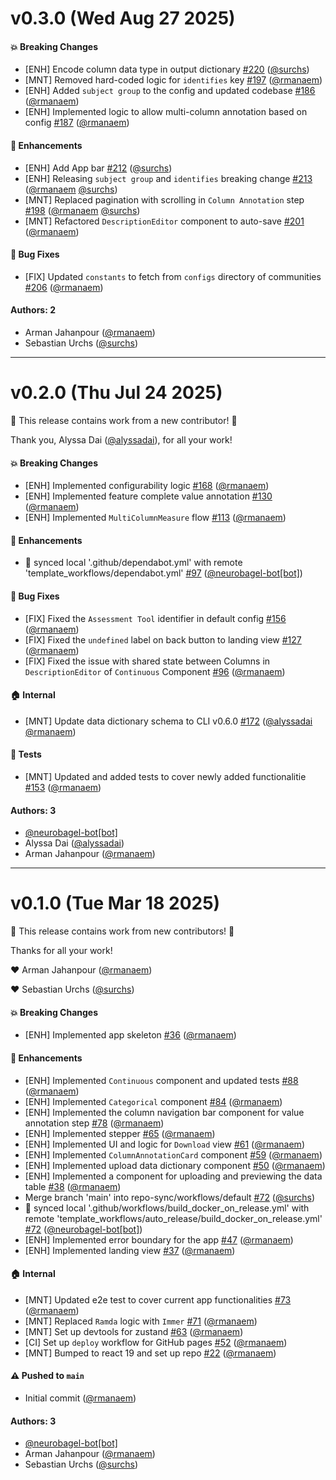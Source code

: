 # v0.3.0 (Wed Aug 27 2025)

#### 💥 Breaking Changes

- [ENH] Encode column data type in output dictionary [#220](https://github.com/neurobagel/annotation-tool/pull/220) ([@surchs](https://github.com/surchs))
- [MNT] Removed hard-coded logic for `identifies` key [#197](https://github.com/neurobagel/annotation-tool/pull/197) ([@rmanaem](https://github.com/rmanaem))
- [ENH] Added `subject group` to the config and updated codebase [#186](https://github.com/neurobagel/annotation-tool/pull/186) ([@rmanaem](https://github.com/rmanaem))
- [ENH] Implemented logic to allow multi-column annotation based on config [#187](https://github.com/neurobagel/annotation-tool/pull/187) ([@rmanaem](https://github.com/rmanaem))

#### 🚀 Enhancements

- [ENH] Add App bar [#212](https://github.com/neurobagel/annotation-tool/pull/212) ([@surchs](https://github.com/surchs))
- [ENH] Releasing `subject group` and `identifies` breaking change [#213](https://github.com/neurobagel/annotation-tool/pull/213) ([@rmanaem](https://github.com/rmanaem) [@surchs](https://github.com/surchs))
- [MNT] Replaced pagination with scrolling in `Column Annotation` step [#198](https://github.com/neurobagel/annotation-tool/pull/198) ([@rmanaem](https://github.com/rmanaem) [@surchs](https://github.com/surchs))
- [MNT] Refactored `DescriptionEditor` component to auto-save [#201](https://github.com/neurobagel/annotation-tool/pull/201) ([@rmanaem](https://github.com/rmanaem))

#### 🐛 Bug Fixes

- [FIX] Updated `constants` to fetch from `configs` directory of communities [#206](https://github.com/neurobagel/annotation-tool/pull/206) ([@rmanaem](https://github.com/rmanaem))

#### Authors: 2

- Arman Jahanpour ([@rmanaem](https://github.com/rmanaem))
- Sebastian Urchs ([@surchs](https://github.com/surchs))

---

# v0.2.0 (Thu Jul 24 2025)

:tada: This release contains work from a new contributor! :tada:

Thank you, Alyssa Dai ([@alyssadai](https://github.com/alyssadai)), for all your work!

#### 💥 Breaking Changes

- [ENH] Implemented configurability logic [#168](https://github.com/neurobagel/annotation-tool/pull/168) ([@rmanaem](https://github.com/rmanaem))
- [ENH] Implemented feature complete value annotation [#130](https://github.com/neurobagel/annotation-tool/pull/130) ([@rmanaem](https://github.com/rmanaem))
- [ENH] Implemented `MultiColumnMeasure` flow [#113](https://github.com/neurobagel/annotation-tool/pull/113) ([@rmanaem](https://github.com/rmanaem))

#### 🚀 Enhancements

- 🔄 synced local '.github/dependabot.yml' with remote 'template_workflows/dependabot.yml' [#97](https://github.com/neurobagel/annotation-tool/pull/97) ([@neurobagel-bot[bot]](https://github.com/neurobagel-bot[bot]))

#### 🐛 Bug Fixes

- [FIX] Fixed the `Assessment Tool` identifier in default config [#156](https://github.com/neurobagel/annotation-tool/pull/156) ([@rmanaem](https://github.com/rmanaem))
- [FIX] Fixed the `undefined` label on back button to landing view [#127](https://github.com/neurobagel/annotation-tool/pull/127) ([@rmanaem](https://github.com/rmanaem))
- [FIX] Fixed the issue with shared state between Columns in `DescriptionEditor` of `Continuous` Component [#96](https://github.com/neurobagel/annotation-tool/pull/96) ([@rmanaem](https://github.com/rmanaem))

#### 🏠 Internal

- [MNT] Update data dictionary schema to CLI v0.6.0 [#172](https://github.com/neurobagel/annotation-tool/pull/172) ([@alyssadai](https://github.com/alyssadai) [@rmanaem](https://github.com/rmanaem))

####  🧪 Tests

- [MNT] Updated and added tests to cover newly added functionalitie [#153](https://github.com/neurobagel/annotation-tool/pull/153) ([@rmanaem](https://github.com/rmanaem))

#### Authors: 3

- [@neurobagel-bot[bot]](https://github.com/neurobagel-bot[bot])
- Alyssa Dai ([@alyssadai](https://github.com/alyssadai))
- Arman Jahanpour ([@rmanaem](https://github.com/rmanaem))

---

# v0.1.0 (Tue Mar 18 2025)

:tada: This release contains work from new contributors! :tada:

Thanks for all your work!

:heart: Arman Jahanpour ([@rmanaem](https://github.com/rmanaem))

:heart: Sebastian Urchs ([@surchs](https://github.com/surchs))

#### 💥 Breaking Changes

- [ENH] Implemented app skeleton [#36](https://github.com/neurobagel/annotation-tool/pull/36) ([@rmanaem](https://github.com/rmanaem))

#### 🚀 Enhancements

- [ENH] Implemented `Continuous` component and updated tests [#88](https://github.com/neurobagel/annotation-tool/pull/88) ([@rmanaem](https://github.com/rmanaem))
- [ENH] Implemented `Categorical` component [#84](https://github.com/neurobagel/annotation-tool/pull/84) ([@rmanaem](https://github.com/rmanaem))
- [ENH] Implemented the column navigation bar component for value annotation step [#78](https://github.com/neurobagel/annotation-tool/pull/78) ([@rmanaem](https://github.com/rmanaem))
- [ENH] Implemented stepper [#65](https://github.com/neurobagel/annotation-tool/pull/65) ([@rmanaem](https://github.com/rmanaem))
- [ENH] Implemented UI and logic for `Download` view [#61](https://github.com/neurobagel/annotation-tool/pull/61) ([@rmanaem](https://github.com/rmanaem))
- [ENH] Implemented `ColumnAnnotationCard` component [#59](https://github.com/neurobagel/annotation-tool/pull/59) ([@rmanaem](https://github.com/rmanaem))
- [ENH] Implemented upload data dictionary component [#50](https://github.com/neurobagel/annotation-tool/pull/50) ([@rmanaem](https://github.com/rmanaem))
- [ENH] Implemented a component for uploading and previewing the data table [#38](https://github.com/neurobagel/annotation-tool/pull/38) ([@rmanaem](https://github.com/rmanaem))
- Merge branch 'main' into repo-sync/workflows/default [#72](https://github.com/neurobagel/annotation-tool/pull/72) ([@surchs](https://github.com/surchs))
- 🔄 synced local '.github/workflows/build_docker_on_release.yml' with remote 'template_workflows/auto_release/build_docker_on_release.yml' [#72](https://github.com/neurobagel/annotation-tool/pull/72) ([@neurobagel-bot[bot]](https://github.com/neurobagel-bot[bot]))
- [ENH] Implemented error boundary for the app [#47](https://github.com/neurobagel/annotation-tool/pull/47) ([@rmanaem](https://github.com/rmanaem))
- [ENH] Implemented landing view [#37](https://github.com/neurobagel/annotation-tool/pull/37) ([@rmanaem](https://github.com/rmanaem))

#### 🏠 Internal

- [MNT] Updated e2e test to cover current app functionalities [#73](https://github.com/neurobagel/annotation-tool/pull/73) ([@rmanaem](https://github.com/rmanaem))
- [MNT] Replaced `Ramda` logic with `Immer` [#71](https://github.com/neurobagel/annotation-tool/pull/71) ([@rmanaem](https://github.com/rmanaem))
- [MNT] Set up devtools for zustand [#63](https://github.com/neurobagel/annotation-tool/pull/63) ([@rmanaem](https://github.com/rmanaem))
- [CI] Set up `deploy` workflow for GitHub pages [#52](https://github.com/neurobagel/annotation-tool/pull/52) ([@rmanaem](https://github.com/rmanaem))
- [MNT] Bumped to react 19 and set up repo [#22](https://github.com/neurobagel/annotation-tool/pull/22) ([@rmanaem](https://github.com/rmanaem))

#### ⚠️ Pushed to `main`

- Initial commit ([@rmanaem](https://github.com/rmanaem))

#### Authors: 3

- [@neurobagel-bot[bot]](https://github.com/neurobagel-bot[bot])
- Arman Jahanpour ([@rmanaem](https://github.com/rmanaem))
- Sebastian Urchs ([@surchs](https://github.com/surchs))
